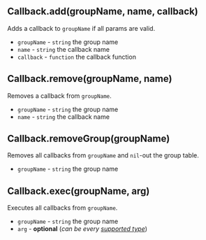 ## Callback.add(groupName, name, callback)
Adds a callback to `groupName` if all params are valid.

* `groupName` - `string` the group name
* `name` - `string` the callback name
* `callback` - `function` the callback function

## Callback.remove(groupName, name)
Removes a callback from `groupName`.

* `groupName` - `string` the group name
* `name` - `string` the callback name

## Callback.removeGroup(groupName)
Removes all callbacks from `groupName` and `nil`-out the group table.

* `groupName` - `string` the group name

## Callback.exec(groupName, arg)
Executes all callbacks from `groupName`.

* `groupName` - `string` the group name
* `arg` - **optional** (*can be every [supported type](https://www.lua.org/pil/2.html)*)

